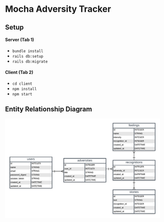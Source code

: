 # Mocha Adversity Tracker

## Setup

#### Server (Tab 1)
- `bundle install`
- `rails db:setup`
- `rails db:migrate`

#### Client (Tab 2)
- `cd client`
- `npm install`
- `npm start`

## Entity Relationship Diagram

!["Entity Relationship Diagram"](/README_img_01.png "Entity Relationship Diagram")